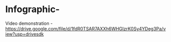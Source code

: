 # Infographic-

Video demonstration -https://drive.google.com/file/d/1fdR0TSAR7AXXh6WHGlzrK0Sy4YDeg3Pa/view?usp=drivesdk
